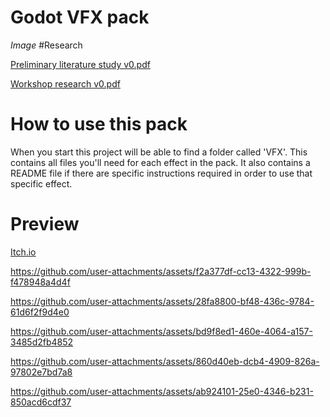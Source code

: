 # Godot VFX pack
*Image*
#Research

[Preliminary literature study v0.pdf](https://github.com/user-attachments/files/18124945/Preliminary.literature.study.v0.pdf)

[Workshop research v0.pdf](https://github.com/user-attachments/files/18124943/Workshop.research.v0.pdf)

# How to use this pack
When you start this project will be able to find a folder called 'VFX'. This contains all files you'll need for each effect in the pack. It also contains a README file if there are specific instructions required in order to use that specific effect. 
# Preview
[Itch.io](https://arcticblade.itch.io/awesome-godot-vfx-pack?secret=PAtk3JoJDem5pBIUor4hcqIH9E)

https://github.com/user-attachments/assets/f2a377df-cc13-4322-999b-f478948a4d4f

https://github.com/user-attachments/assets/28fa8800-bf48-436c-9784-61d6f2f9d4e0

https://github.com/user-attachments/assets/bd9f8ed1-460e-4064-a157-3485d2fb4852

https://github.com/user-attachments/assets/860d40eb-dcb4-4909-826a-97802e7bd7a8

https://github.com/user-attachments/assets/ab924101-25e0-4346-b231-850acd6cdf37

